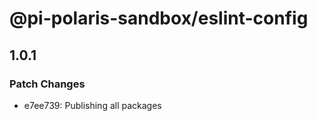 # @pi-polaris-sandbox/eslint-config

## 1.0.1

### Patch Changes

- e7ee739: Publishing all packages
